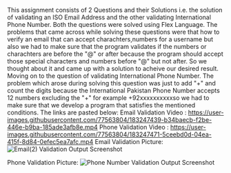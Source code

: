 This assignment consists of 2 Questions and their Solutions i.e. the solution of validating an ISO Email Address and the other validating International Phone Number. Both the questions were solved using Flex Language. The problems that came across while solving these questions were that how to verify an email that can accept charachters,numbers for a username but also we had to make sure that the program validates if the numbers or charachters are before the "@" or after because the program should accept those special characters and numbers before "@" but not after. So we thought about it and came up with a solution to acheive our desired result. Moving on to the question of validating International Phone Number. The problem which arose during solving this question was just to add "+" and count the digits because the International Pakistan Phone Number accepts 12 numbers excluding the "+" for example +92xxxxxxxxxxso we had to make sure that we develop a program that satisfies the mentioned conditions.
The links are pasted below:
Email Validation Video :
https://user-images.githubusercontent.com/77563804/183247439-b34baecb-f2be-446e-b9ba-185ade3afb8e.mp4
Phone Validation Video : 
https://user-images.githubusercontent.com/77563804/183247471-5ceebd0d-04ea-415f-8d84-0efec5ea7afc.mp4
Email Validation Picture: 
![Email(2) Validation Output Screenshot](https://user-images.githubusercontent.com/77563804/183247607-4077eff3-3119-4648-a770-4c92f4feb7fd.jpg)

Phone Validation Picture:
![Phone Number Validation Output Screenshot](https://user-images.githubusercontent.com/77563804/183247627-1988d62d-8926-443d-b769-e463e80f084b.jpg)
